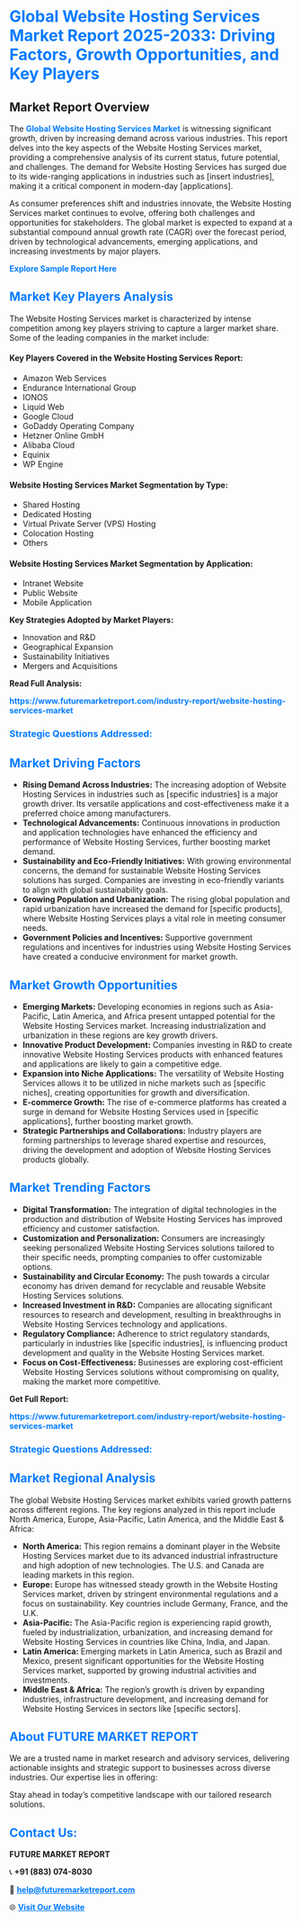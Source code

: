 <h1 style="color: #007BFF;">Global Website Hosting Services Market Report 2025-2033: Driving Factors, Growth Opportunities, and Key Players</h1>

<section id="overview">
<h2>Market Report Overview</h2>
<p>The <a href="https://www.futuremarketreport.com/industry-report/website-hosting-services-market" style="color: #007BFF; text-decoration: none;"><strong>Global Website Hosting Services Market</strong></a> is witnessing significant growth, driven by increasing demand across various industries. This report delves into the key aspects of the Website Hosting Services market, providing a comprehensive analysis of its current status, future potential, and challenges. The demand for Website Hosting Services has surged due to its wide-ranging applications in industries such as [insert industries], making it a critical component in modern-day [applications].</p>
<p>As consumer preferences shift and industries innovate, the Website Hosting Services market continues to evolve, offering both challenges and opportunities for stakeholders. The global market is expected to expand at a substantial compound annual growth rate (CAGR) over the forecast period, driven by technological advancements, emerging applications, and increasing investments by major players.</p>
</section>

<section id="overview">
<p><a href="https://www.futuremarketreport.com/request-sample/reportId=57273" style="color: #007BFF; text-decoration: none;"><strong>Explore Sample Report Here</strong></a></p>
</section>

<section id="key-players">
<h2 style="color: #007BFF;">Market Key Players Analysis</h2>
<p>The Website Hosting Services market is characterized by intense competition among key players striving to capture a larger market share. Some of the leading companies in the market include:</p>
<h4>Key Players Covered in the Website Hosting Services Report:</h4>
<ul><li>Amazon Web Services</li><li>Endurance International Group</li><li>IONOS</li><li>Liquid Web</li><li>Google Cloud</li><li>GoDaddy Operating Company</li><li>Hetzner Online GmbH</li><li>Alibaba Cloud</li><li>Equinix</li><li>WP Engine</li></ul>
<h4>Website Hosting Services Market Segmentation by Type:</h4>
<ul><li>Shared Hosting</li><li>Dedicated Hosting</li><li>Virtual Private Server (VPS) Hosting</li><li>Colocation Hosting</li><li>Others</li></ul>

<h4>Website Hosting Services Market Segmentation by Application:</h4>
<ul><li>Intranet Website</li><li>Public Website</li><li>Mobile Application</li></ul>
<p><strong>Key Strategies Adopted by Market Players:</strong></p>
<ul>
<li>Innovation and R&D</li>
<li>Geographical Expansion</li>
<li>Sustainability Initiatives</li>
<li>Mergers and Acquisitions</li>
</ul>
</section>

<section>
<p><strong>Read Full Analysis: </strong></p><a href="https://www.futuremarketreport.com/industry-report/website-hosting-services-market" style="color: #007BFF; text-decoration: none;"><strong>https://www.futuremarketreport.com/industry-report/website-hosting-services-market</strong></a>
<h3 style="color: #007BFF;">Strategic Questions Addressed:</h3>
</section>

<section id="driving-factors">
<h2 style="color: #007BFF;">Market Driving Factors</h2>
<ul>
<li><strong>Rising Demand Across Industries:</strong> The increasing adoption of Website Hosting Services in industries such as [specific industries] is a major growth driver. Its versatile applications and cost-effectiveness make it a preferred choice among manufacturers.</li>
<li><strong>Technological Advancements:</strong> Continuous innovations in production and application technologies have enhanced the efficiency and performance of Website Hosting Services, further boosting market demand.</li>
<li><strong>Sustainability and Eco-Friendly Initiatives:</strong> With growing environmental concerns, the demand for sustainable Website Hosting Services solutions has surged. Companies are investing in eco-friendly variants to align with global sustainability goals.</li>
<li><strong>Growing Population and Urbanization:</strong> The rising global population and rapid urbanization have increased the demand for [specific products], where Website Hosting Services plays a vital role in meeting consumer needs.</li>
<li><strong>Government Policies and Incentives:</strong> Supportive government regulations and incentives for industries using Website Hosting Services have created a conducive environment for market growth.</li>
</ul>
</section>

<section id="growth-opportunities">
<h2 style="color: #007BFF;">Market Growth Opportunities</h2>
<ul>
<li><strong>Emerging Markets:</strong> Developing economies in regions such as Asia-Pacific, Latin America, and Africa present untapped potential for the Website Hosting Services market. Increasing industrialization and urbanization in these regions are key growth drivers.</li>
<li><strong>Innovative Product Development:</strong> Companies investing in R&D to create innovative Website Hosting Services products with enhanced features and applications are likely to gain a competitive edge.</li>
<li><strong>Expansion into Niche Applications:</strong> The versatility of Website Hosting Services allows it to be utilized in niche markets such as [specific niches], creating opportunities for growth and diversification.</li>
<li><strong>E-commerce Growth:</strong> The rise of e-commerce platforms has created a surge in demand for Website Hosting Services used in [specific applications], further boosting market growth.</li>
<li><strong>Strategic Partnerships and Collaborations:</strong> Industry players are forming partnerships to leverage shared expertise and resources, driving the development and adoption of Website Hosting Services products globally.</li>
</ul>
</section>

<section id="trending-factors">
<h2 style="color: #007BFF;">Market Trending Factors</h2>
<ul>
<li><strong>Digital Transformation:</strong> The integration of digital technologies in the production and distribution of Website Hosting Services has improved efficiency and customer satisfaction.</li>
<li><strong>Customization and Personalization:</strong> Consumers are increasingly seeking personalized Website Hosting Services solutions tailored to their specific needs, prompting companies to offer customizable options.</li>
<li><strong>Sustainability and Circular Economy:</strong> The push towards a circular economy has driven demand for recyclable and reusable Website Hosting Services solutions.</li>
<li><strong>Increased Investment in R&D:</strong> Companies are allocating significant resources to research and development, resulting in breakthroughs in Website Hosting Services technology and applications.</li>
<li><strong>Regulatory Compliance:</strong> Adherence to strict regulatory standards, particularly in industries like [specific industries], is influencing product development and quality in the Website Hosting Services market.</li>
<li><strong>Focus on Cost-Effectiveness:</strong> Businesses are exploring cost-efficient Website Hosting Services solutions without compromising on quality, making the market more competitive.</li>
</ul>
</section>

<section>
<p><strong>Get Full Report: </strong></p><a href="https://www.futuremarketreport.com/industry-report/website-hosting-services-market" style="color: #007BFF; text-decoration: none;"><strong>https://www.futuremarketreport.com/industry-report/website-hosting-services-market</strong></a>
<h3 style="color: #007BFF;">Strategic Questions Addressed:</h3>
</section>


<section id="regional-analysis">
<h2 style="color: #007BFF;">Market Regional Analysis</h2>
<p>The global Website Hosting Services market exhibits varied growth patterns across different regions. The key regions analyzed in this report include North America, Europe, Asia-Pacific, Latin America, and the Middle East & Africa:</p>
<ul>
<li><strong>North America:</strong> This region remains a dominant player in the Website Hosting Services market due to its advanced industrial infrastructure and high adoption of new technologies. The U.S. and Canada are leading markets in this region.</li>
<li><strong>Europe:</strong> Europe has witnessed steady growth in the Website Hosting Services market, driven by stringent environmental regulations and a focus on sustainability. Key countries include Germany, France, and the U.K.</li>
<li><strong>Asia-Pacific:</strong> The Asia-Pacific region is experiencing rapid growth, fueled by industrialization, urbanization, and increasing demand for Website Hosting Services in countries like China, India, and Japan.</li>
<li><strong>Latin America:</strong> Emerging markets in Latin America, such as Brazil and Mexico, present significant opportunities for the Website Hosting Services market, supported by growing industrial activities and investments.</li>
<li><strong>Middle East & Africa:</strong> The region’s growth is driven by expanding industries, infrastructure development, and increasing demand for Website Hosting Services in sectors like [specific sectors].</li>
</ul>
</section>

<footer>
<h2 style="color: #007BFF;">About FUTURE MARKET REPORT</h2>
<p>We are a trusted name in market research and advisory services, delivering actionable insights and strategic support to businesses across diverse industries. Our expertise lies in offering:</p>

<p>Stay ahead in today’s competitive landscape with our tailored research solutions.</p>

<h2 style="color: #007BFF;">Contact Us:</h2>
<p><strong>FUTURE MARKET REPORT</strong></p>
<p>📞 <strong>+91 (883) 074-8030</strong></p>
<p>📧 <strong><a href="mailto:help@futuremarketreport.com" style="color: #007BFF;">help@futuremarketreport.com</a></strong></p>
<p>🌐 <strong><a href="https://www.futuremarketreport.com/" style="color: #007BFF;">Visit Our Website</a></strong></p>
</footer>